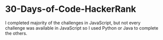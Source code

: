 # 30-Days-of-Code-HackerRank

I completed majority of the challenges in JavaScript, but not every challenge was available in JavaScript so I used Python or Java to complete the others. 
